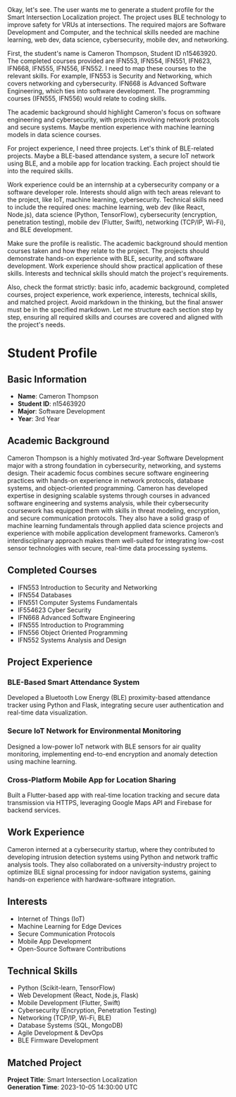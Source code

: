 <think>
Okay, let's see. The user wants me to generate a student profile for the Smart Intersection Localization project. The project uses BLE technology to improve safety for VRUs at intersections. The required majors are Software Development and Computer, and the technical skills needed are machine learning, web dev, data science, cybersecurity, mobile dev, and networking. 

First, the student's name is Cameron Thompson, Student ID n15463920. The completed courses provided are IFN553, IFN554, IFN551, IFN623, IFN668, IFN555, IFN556, IFN552. I need to map these courses to the relevant skills. For example, IFN553 is Security and Networking, which covers networking and cybersecurity. IFN668 is Advanced Software Engineering, which ties into software development. The programming courses (IFN555, IFN556) would relate to coding skills. 

The academic background should highlight Cameron's focus on software engineering and cybersecurity, with projects involving network protocols and secure systems. Maybe mention experience with machine learning models in data science courses. 

For project experience, I need three projects. Let's think of BLE-related projects. Maybe a BLE-based attendance system, a secure IoT network using BLE, and a mobile app for location tracking. Each project should tie into the required skills. 

Work experience could be an internship at a cybersecurity company or a software developer role. Interests should align with tech areas relevant to the project, like IoT, machine learning, cybersecurity. Technical skills need to include the required ones: machine learning, web dev (like React, Node.js), data science (Python, TensorFlow), cybersecurity (encryption, penetration testing), mobile dev (Flutter, Swift), networking (TCP/IP, Wi-Fi), and BLE development. 

Make sure the profile is realistic. The academic background should mention courses taken and how they relate to the project. The projects should demonstrate hands-on experience with BLE, security, and software development. Work experience should show practical application of these skills. Interests and technical skills should match the project's requirements. 

Also, check the format strictly: basic info, academic background, completed courses, project experience, work experience, interests, technical skills, and matched project. Avoid markdown in the thinking, but the final answer must be in the specified markdown. Let me structure each section step by step, ensuring all required skills and courses are covered and aligned with the project's needs.
</think>

# Student Profile

## Basic Information  
- **Name**: Cameron Thompson  
- **Student ID**: n15463920  
- **Major**: Software Development  
- **Year**: 3rd Year  

## Academic Background  
Cameron Thompson is a highly motivated 3rd-year Software Development major with a strong foundation in cybersecurity, networking, and systems design. Their academic focus combines secure software engineering practices with hands-on experience in network protocols, database systems, and object-oriented programming. Cameron has developed expertise in designing scalable systems through courses in advanced software engineering and systems analysis, while their cybersecurity coursework has equipped them with skills in threat modeling, encryption, and secure communication protocols. They also have a solid grasp of machine learning fundamentals through applied data science projects and experience with mobile application development frameworks. Cameron’s interdisciplinary approach makes them well-suited for integrating low-cost sensor technologies with secure, real-time data processing systems.  

## Completed Courses  
- IFN553 Introduction to Security and Networking  
- IFN554 Databases  
- IFN551 Computer Systems Fundamentals  
- IF554623 Cyber Security  
- IFN668 Advanced Software Engineering  
- IFN555 Introduction to Programming  
- IFN556 Object Oriented Programming  
- IFN552 Systems Analysis and Design  

## Project Experience  
### BLE-Based Smart Attendance System  
Developed a Bluetooth Low Energy (BLE) proximity-based attendance tracker using Python and Flask, integrating secure user authentication and real-time data visualization.  

### Secure IoT Network for Environmental Monitoring  
Designed a low-power IoT network with BLE sensors for air quality monitoring, implementing end-to-end encryption and anomaly detection using machine learning.  

### Cross-Platform Mobile App for Location Sharing  
Built a Flutter-based app with real-time location tracking and secure data transmission via HTTPS, leveraging Google Maps API and Firebase for backend services.  

## Work Experience  
Cameron interned at a cybersecurity startup, where they contributed to developing intrusion detection systems using Python and network traffic analysis tools. They also collaborated on a university-industry project to optimize BLE signal processing for indoor navigation systems, gaining hands-on experience with hardware-software integration.  

## Interests  
- Internet of Things (IoT)  
- Machine Learning for Edge Devices  
- Secure Communication Protocols  
- Mobile App Development  
- Open-Source Software Contributions  

## Technical Skills  
- Python (Scikit-learn, TensorFlow)  
- Web Development (React, Node.js, Flask)  
- Mobile Development (Flutter, Swift)  
- Cybersecurity (Encryption, Penetration Testing)  
- Networking (TCP/IP, Wi-Fi, BLE)  
- Database Systems (SQL, MongoDB)  
- Agile Development & DevOps  
- BLE Firmware Development  

## Matched Project  
**Project Title**: Smart Intersection Localization  
**Generation Time**: 2023-10-05 14:30:00 UTC